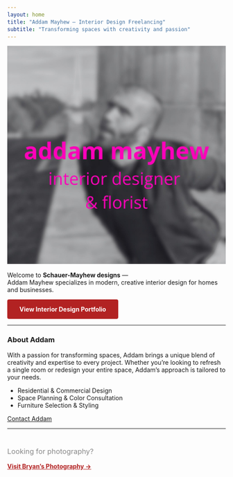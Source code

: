 ```yaml
---
layout: home
title: "Addam Mayhew – Interior Design Freelancing"
subtitle: "Transforming spaces with creativity and passion"
---
```


![Addam Mayhew Interior Design](/assets/interior/hero.jpg)

Welcome to **Schauer-Mayhew designs** —  
Addam Mayhew specializes in modern, creative interior design for homes and businesses.

<div style="margin: 2em 0;">
  <a href="/interior" style="background:#b22222;color:#fff;padding:1em 2em;border-radius:4px;text-decoration:none;font-weight:bold;">View Interior Design Portfolio</a>
</div>

<hr>

### About Addam

With a passion for transforming spaces, Addam brings a unique blend of creativity and expertise to every project. Whether you’re looking to refresh a single room or redesign your entire space, Addam’s approach is tailored to your needs.

- Residential & Commercial Design  
- Space Planning & Color Consultation  
- Furniture Selection & Styling

[Contact Addam](mailto:addam@schauermayhew.com)

<hr>

<div style="margin-top:3em;">
  <h3 style="font-weight:normal;color:#888;">Looking for photography?</h3>
  <a href="/photo" style="color:#b22222;font-weight:bold;">Visit Bryan’s Photography &rarr;</a>
</div>


